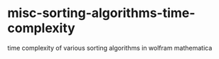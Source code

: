 # misc-sorting-algorithms-time-complexity

time complexity of various sorting algorithms in wolfram mathematica
